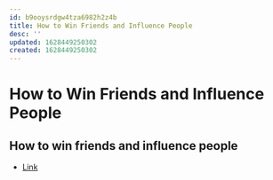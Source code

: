 ```yaml
---
id: b9ooysrdgw4tza6982h2z4b
title: How to Win Friends and Influence People
desc: ''
updated: 1628449250302
created: 1628449250302
---
```

# How to Win Friends and Influence People
How to win friends and influence people
---------------------------------------

*   [Link](https://en.wikipedia.org/wiki/How_to_Win_Friends_and_Influence_People)

